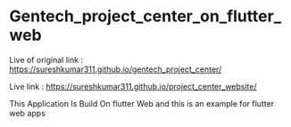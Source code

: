 # Gentech_project_center_on_flutter_web 

Live of original link : https://sureshkumar311.github.io/gentech_project_center/


Live link : https://sureshkumar311.github.io/project_center_website/


This Application Is Build On flutter Web and this is an example for flutter web apps
